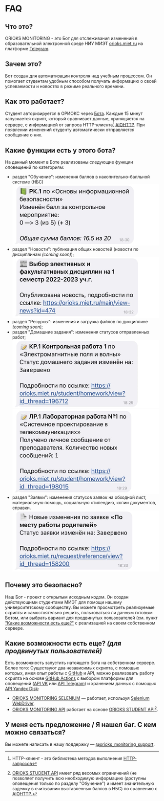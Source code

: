 # FAQ

## Что это?
ORIOKS MONITORING - это Бот для отслеживания изменений в образовательной электронной среде НИУ МИЭТ [orioks.miet.ru](https://orioks.miet.ru/) на платформе [Telegram](https://core.telegram.org/bots/api).

## Зачем это?
Бот создан для автоматизации контроля над учебным процессом. Он помогает студентам удобным способом получать информацию о своей успеваемости и новостях в режиме реального времени. 

## Как это работает?
Студент авторизируется в ОРИОКС через [Бота](https://t.me/orioks_monitoring_bot). Каждые 15 минут запускается скрипт, который сравнивает данные, хранящяется на сервере, с информацией от запроса HTTP-клиента[^1] [AIOHTTP](https://docs.aiohttp.org/en/stable/). При появлении изменений студенту автоматически отправляется сообщение о них.

## Какие функции есть у этого бота?
На данный момент в Боте реализованы следующие функции оповещений по категориям:
- раздел "Обучение": изменения баллов в накопительно-балльной системе (НБС)
  ![](grades.jpg)
- раздел "Новости": публикация общих новостей (новости по дисциплинам *(coming soon)*);
  ![](news.jpg)
- раздел "Ресурсы": изменения и загрузка файлов по дисциплине *(coming soon)*;
- раздел "Домашние задания": изменения статусов отправленных работ;
  ![](homework1.jpg) ![](homework2.jpg)
- раздел "Заявки": изменения статусов заявок на обходной лист, материальную помощь, социальную стипендию, копии документов, справки.
  ![](requests.jpg)

## Почему это безопасно?
Наш Бот - проект с открытым исходным кодом. Он создан действующими студентами МИЭТ для помощи нашему университетскому сообществу. Вы можете просмотреть реализуемые скрипты и самостоятельно решить, пользоваться ли данным готовым Ботом, или выбрать вариант для продвинутых пользователей (см. пункт ["Какие возможности есть ещe?"](#какие-возможности-есть-еще-для-продвинутых-пользователей) с реализацией на своем собственном сервере.

## Какие возможности есть еще? *(для продвинутых пользователей)*
Есть возможность запустить натоящего Бота на собственном сервере. Более того:
Существуют два независимых скрипта, с помощью которых, имея опыт работы с [GitHub](https://github.com/) и API, можно реализовать работу скрипта на основе [GitHub Actions](https://docs.github.com/en/actions) с выбором платформы для оповещений ([API VK](https://dev.vk.com/) или [API Telegram](https://core.telegram.org/bots/api)) и хранением данных с помощью [API Yandex Disk](https://yandex.ru/dev/disk/rest/):
- [ORIOKS MONITORING SELENIUM](https://github.com/llirrikk/orioks-monitoring-selenium) — работает, используя [Selenium WebDriver](https://www.selenium.dev/documentation/webdriver/),
- [ORIOKS MONITORING API](https://github.com/llirrikk/orioks-monitoring-api) работает на основе [ORIOKS STUDENT API](https://orioks.gitlab.io/student-api/)[^2].

## У меня есть предложение / Я нашел баг. С кем можно связаться?
Вы можете написать в нашу поддержку — [@orioks_monitoring_support](https://t.me/orioks_monitoring_support).


[^1]: HTTP-клиент - это библиотека методов выполнения [HTTP-запросов](https://habr.com/ru/post/215117/)

[^2]: [ORIOKS STUDENT API](https://orioks.gitlab.io/student-api/) имеет ряд весомых ограничений (не позволяет получить всю необходимую информацию (доступны оповещения только по разделу "Обучение") и имеет значительную задежку в считывании выставленных баллов в НБС) по сравнению с [AIOHTTP](https://docs.aiohttp.org/en/stable/).
